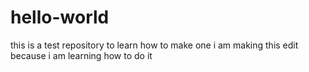 # hello-world
this is a test repository to learn how to make one
i am making this edit because i am learning how to do it
